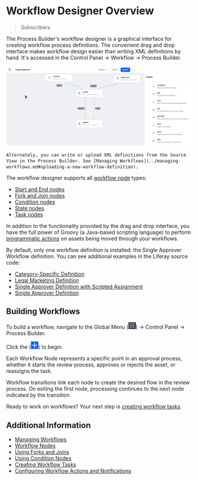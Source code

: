 # Workflow Designer Overview

> Subscribers

The Process Builder's workflow designer is a graphical interface for creating workflow process definitions. The convenient drag and drop interface makes workflow design easier than writing XML definitions by hand. It's accessed in the Control Panel &rarr; Workflow &rarr; Process Builder.

![Drag and drop nodes onto the designer canvas.](./workflow-designer-overview/images/01.png)

```{tip}
Alternately, you can write or upload XML definitions from the Source View in the Process Builder. See [Managing Workflows](../managing-workflows.md#uploading-a-new-workflow-definition).
```

The workflow designer supports all [workflow node](./workflow-nodes.md) types:

* [Start and End nodes](./workflow-nodes.md#start-and-end-nodes)
* [Fork and Join nodes](./using-forks-and-joins.md)
* [Condition nodes](./using-condition-nodes.md)
* [State nodes](./workflow-nodes.md#state-nodes)
* [Task nodes](./creating-workflow-tasks.md)

In addition to the functionality provided by the drag and drop interface, you have the full power of Groovy (a Java-based scripting language) to perform [programmatic actions](./../../developer-guide/using-the-script-engine-in-workflow.md) on assets being moved through your workflows.

By default, only one workflow definition is installed: the Single Approver Workflow definition. You can see additional examples in the Liferay source code:

* [Category-Specific Definition](https://github.com/liferay/liferay-learn/blob/master/docs/dxp/latest/en/process-automation/workflow/designing-and-managing-workflows/workflow-designer/workflow-designer-overview/resources/category-specific-definition.xml)
* [Legal Marketing Definition](https://github.com/liferay/liferay-learn/blob/master/docs/dxp/latest/en/process-automation/workflow/designing-and-managing-workflows/workflow-designer/workflow-designer-overview/resources/legal-marketing-definition.xml)
* [Single Approver Definition with Scripted Assignment](https://github.com/liferay/liferay-learn/blob/master/docs/dxp/latest/en/process-automation/workflow/designing-and-managing-workflows/workflow-designer/workflow-designer-overview/resources/single-approver-definition-scripted-assignment.xml)
* [Single Approver Definition](https://github.com/liferay/liferay-learn/blob/master/docs/dxp/latest/en/process-automation/workflow/designing-and-managing-workflows/workflow-designer/workflow-designer-overview/resources/single-approver-definition.xml)

## Building Workflows

To build a workflow, navigate to the Global Menu (![Global Menu](../../../../images/icon-applications-menu.png)) &rarr; Control Panel &rarr; Process Builder.

Click the (![Add icon](../../../../images/icon-add.png)) to begin.

Each Workflow Node represents a specific point in an approval process, whether it starts the review process, approves or rejects the asset, or reassigns the task.

Workflow transitions link each node to create the desired flow in the review process. On exiting the first node, processing continues to the next node indicated by the transition.

Ready to work on workflows? Your next step is [creating workflow tasks](./creating-workflow-tasks.md).

## Additional Information

* [Managing Workflows](../managing-workflows.md)
* [Workflow Nodes](./workflow-nodes.md)
* [Using Forks and Joins](./using-forks-and-joins.md)
* [Using Condition Nodes](./using-condition-nodes.md)
* [Creating Workflow Tasks](./creating-workflow-tasks.md)
* [Configuring Workflow Actions and Notifications](./configuring-workflow-actions-and-notifications.md)
